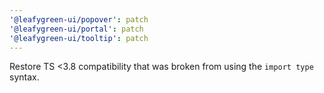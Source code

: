```yaml
---
'@leafygreen-ui/popover': patch
'@leafygreen-ui/portal': patch
'@leafygreen-ui/tooltip': patch
---
```


Restore TS <3.8 compatibility that was broken from using the `import type` syntax.
